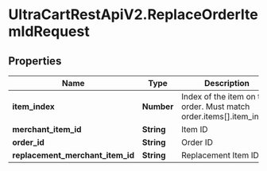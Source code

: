# UltraCartRestApiV2.ReplaceOrderItemIdRequest

## Properties

Name | Type | Description | Notes
------------ | ------------- | ------------- | -------------
**item_index** | **Number** | Index of the item on the order.  Must match order.items[].item_index | [optional] 
**merchant_item_id** | **String** | Item ID | [optional] 
**order_id** | **String** | Order ID | [optional] 
**replacement_merchant_item_id** | **String** | Replacement Item ID | [optional] 


